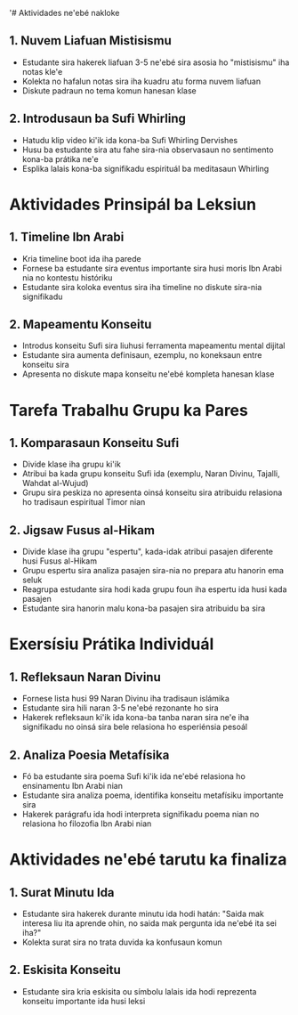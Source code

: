 '# Aktividades ne'ebé nakloke
## 1. Nuvem Liafuan Mistisismu
- Estudante sira hakerek liafuan 3-5 ne'ebé sira asosia ho "mistisismu" iha notas kle'e
- Kolekta no hafalun notas sira iha kuadru atu forma nuvem liafuan
- Diskute padraun no tema komun hanesan klase

## 2. Introdusaun ba Sufi Whirling
- Hatudu klip video ki'ik ida kona-ba Sufi Whirling Dervishes
- Husu ba estudante sira atu fahe sira-nia observasaun no sentimento kona-ba prátika ne'e
- Esplika lalais kona-ba signifikadu espirituál ba meditasaun Whirling

# Aktividades Prinsipál ba Leksiun
## 1. Timeline Ibn Arabi
- Kria timeline boot ida iha parede
- Fornese ba estudante sira eventus importante sira husi moris Ibn Arabi nia no kontestu históriku
- Estudante sira koloka eventus sira iha timeline no diskute sira-nia signifikadu

## 2. Mapeamentu Konseitu
- Introdus konseitu Sufi sira liuhusi ferramenta mapeamentu mental dijital
- Estudante sira aumenta definisaun, ezemplu, no koneksaun entre konseitu sira
- Apresenta no diskute mapa konseitu ne'ebé kompleta hanesan klase

# Tarefa Trabalhu Grupu ka Pares
## 1. Komparasaun Konseitu Sufi
- Divide klase iha grupu ki'ik
- Atribui ba kada grupu konseitu Sufi ida (exemplu, Naran Divinu, Tajalli, Wahdat al-Wujud)
- Grupu sira peskiza no apresenta oinsá konseitu sira atribuidu relasiona ho tradisaun espiritual Timor nian

## 2. Jigsaw Fusus al-Hikam
- Divide klase iha grupu "espertu", kada-idak atribui pasajen diferente husi Fusus al-Hikam
- Grupu espertu sira analiza pasajen sira-nia no prepara atu hanorin ema seluk
- Reagrupa estudante sira hodi kada grupu foun iha espertu ida husi kada pasajen
- Estudante sira hanorin malu kona-ba pasajen sira atribuidu ba sira

# Exersísiu Prátika Individuál
## 1. Refleksaun Naran Divinu
- Fornese lista husi 99 Naran Divinu iha tradisaun islámika
- Estudante sira hili naran 3-5 ne'ebé rezonante ho sira
- Hakerek refleksaun ki'ik ida kona-ba tanba naran sira ne'e iha signifikadu no oinsá sira bele relasiona ho esperiénsia pesoál

## 2. Analiza Poesia Metafísika
- Fó ba estudante sira poema Sufi ki'ik ida ne'ebé relasiona ho ensinamentu Ibn Arabi nian
- Estudante sira analiza poema, identifika konseitu metafísiku importante sira
- Hakerek parágrafu ida hodi interpreta signifikadu poema nian no relasiona ho filozofia Ibn Arabi nian

# Aktividades ne'ebé tarutu ka finaliza
## 1. Surat Minutu Ida
- Estudante sira hakerek durante minutu ida hodi hatán: "Saida mak interesa liu ita aprende ohin, no saida mak pergunta ida ne'ebé ita sei iha?"
- Kolekta surat sira no trata duvida ka konfusaun komun

## 2. Eskisita Konseitu
- Estudante sira kria eskisita ou símbolu lalais ida hodi reprezenta konseitu importante ida husi leksi